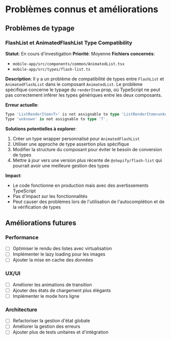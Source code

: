# Problèmes connus et améliorations

## Problèmes de typage

### FlashList et AnimatedFlashList Type Compatibility
**Statut**: En cours d'investigation
**Priorité**: Moyenne
**Fichiers concernés**:
- `mobile-app/src/components/common/AnimatedList.tsx`
- `mobile-app/src/types/flash-list.ts`

**Description**:
Il y a un problème de compatibilité de types entre `FlashList` et `AnimatedFlashList` dans le composant `AnimatedList`. Le problème spécifique concerne le typage du `renderItem` prop, où TypeScript ne peut pas correctement inférer les types génériques entre les deux composants.

**Erreur actuelle**:
```typescript
Type 'ListRenderItem<T>' is not assignable to type 'ListRenderItem<unknown> | SharedValue<ListRenderItem<unknown> | null | undefined> | null | undefined'.
Type 'unknown' is not assignable to type 'T'.
```

**Solutions potentielles à explorer**:
1. Créer un type wrapper personnalisé pour `AnimatedFlashList`
2. Utiliser une approche de type assertion plus spécifique
3. Modifier la structure du composant pour éviter le besoin de conversion de types
4. Mettre à jour vers une version plus récente de `@shopify/flash-list` qui pourrait avoir une meilleure gestion des types

**Impact**:
- Le code fonctionne en production mais avec des avertissements TypeScript
- Pas d'impact sur les fonctionnalités
- Peut causer des problèmes lors de l'utilisation de l'autocomplétion et de la vérification de types

## Améliorations futures

### Performance
- [ ] Optimiser le rendu des listes avec virtualisation
- [ ] Implémenter le lazy loading pour les images
- [ ] Ajouter la mise en cache des données

### UX/UI
- [ ] Améliorer les animations de transition
- [ ] Ajouter des états de chargement plus élégants
- [ ] Implémenter le mode hors ligne

### Architecture
- [ ] Refactoriser la gestion d'état globale
- [ ] Améliorer la gestion des erreurs
- [ ] Ajouter plus de tests unitaires et d'intégration 